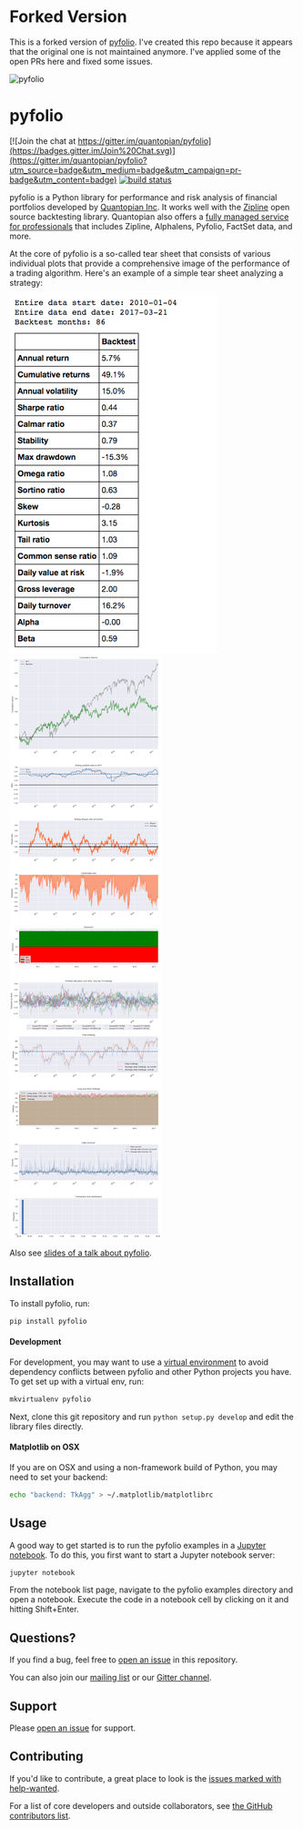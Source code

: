 # Forked Version
This is a forked version of [pyfolio](https://github.com/quantopian/pyfolio). I've created this repo because it appears that the original one is not maintained anymore. I've applied some of the open PRs here and fixed some issues.


![pyfolio](https://media.quantopian.com/logos/open_source/pyfolio-logo-03.png "pyfolio")

# pyfolio

[![Join the chat at https://gitter.im/quantopian/pyfolio](https://badges.gitter.im/Join%20Chat.svg)](https://gitter.im/quantopian/pyfolio?utm_source=badge&utm_medium=badge&utm_campaign=pr-badge&utm_content=badge)
[![build status](https://travis-ci.org/quantopian/pyfolio.png?branch=master)](https://travis-ci.org/quantopian/pyfolio)

pyfolio is a Python library for performance and risk analysis of
financial portfolios developed by
[Quantopian Inc](https://www.quantopian.com). It works well with the
[Zipline](https://www.zipline.io/) open source backtesting library.
Quantopian also offers a [fully managed service for professionals](https://factset.quantopian.com) 
that includes Zipline, Alphalens, Pyfolio, FactSet data, and more.

At the core of pyfolio is a so-called tear sheet that consists of
various individual plots that provide a comprehensive image of the
performance of a trading algorithm. Here's an example of a simple tear
sheet analyzing a strategy:

![simple tear 0](https://github.com/quantopian/pyfolio/raw/master/docs/simple_tear_0.png "Example tear sheet created from a Zipline algo")
![simple tear 1](https://github.com/quantopian/pyfolio/raw/master/docs/simple_tear_1.png "Example tear sheet created from a Zipline algo")

Also see [slides of a talk about
pyfolio](https://nbviewer.jupyter.org/format/slides/github/quantopian/pyfolio/blob/master/pyfolio/examples/pyfolio_talk_slides.ipynb#/).

## Installation

To install pyfolio, run:

```bash
pip install pyfolio
```

#### Development

For development, you may want to use a [virtual environment](https://docs.python-guide.org/en/latest/dev/virtualenvs/) to avoid dependency conflicts between pyfolio and other Python projects you have. To get set up with a virtual env, run:
```bash
mkvirtualenv pyfolio
```

Next, clone this git repository and run `python setup.py develop`
and edit the library files directly.

#### Matplotlib on OSX

If you are on OSX and using a non-framework build of Python, you may need to set your backend:
``` bash
echo "backend: TkAgg" > ~/.matplotlib/matplotlibrc
```

## Usage

A good way to get started is to run the pyfolio examples in
a [Jupyter notebook](https://jupyter.org/). To do this, you first want to
start a Jupyter notebook server:

```bash
jupyter notebook
```

From the notebook list page, navigate to the pyfolio examples directory
and open a notebook. Execute the code in a notebook cell by clicking on it
and hitting Shift+Enter.


## Questions?

If you find a bug, feel free to [open an issue](https://github.com/quantopian/pyfolio/issues) in this repository.

You can also join our [mailing list](https://groups.google.com/forum/#!forum/pyfolio) or
our [Gitter channel](https://gitter.im/quantopian/pyfolio).

## Support

Please [open an issue](https://github.com/quantopian/pyfolio/issues/new) for support.

## Contributing

If you'd like to contribute, a great place to look is the [issues marked with help-wanted](https://github.com/quantopian/pyfolio/issues?q=is%3Aopen+is%3Aissue+label%3A%22help+wanted%22).

For a list of core developers and outside collaborators, see [the GitHub contributors list](https://github.com/quantopian/pyfolio/graphs/contributors).
